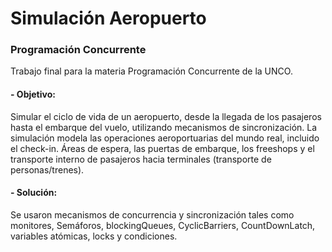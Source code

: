 # Simulación Aeropuerto

### Programación Concurrente

Trabajo final para la materia Programación Concurrente de la UNCO.

#### - Objetivo:

Simular el ciclo de vida de un aeropuerto, desde la llegada
de los pasajeros hasta el embarque del vuelo, utilizando
mecanismos de sincronización. La simulación modela las
operaciones aeroportuarias del mundo real, incluido el check-in.
Áreas de espera, las puertas de embarque, los freeshops y el transporte
interno de pasajeros hacia terminales (transporte de personas/trenes).

#### - Solución:

Se usaron mecanismos de concurrencia y sincronización tales como monitores,
Semáforos, blockingQueues, CyclicBarriers, CountDownLatch, variables atómicas,
locks y condiciones.